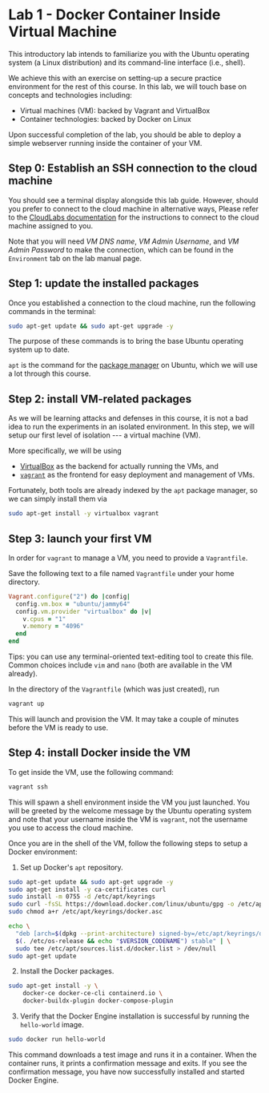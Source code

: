 # Lab 1 - Docker Container Inside Virtual Machine

This introductory lab intends to familiarize you with
the Ubuntu operating system (a Linux distribution) and
its command-line interface (i.e., shell).

We achieve this with an exercise on
setting-up a secure practice environment for the rest of this course.
In this lab, we will touch base on concepts and technologies including:

- Virtual machines (VM): backed by Vagrant and VirtualBox
- Container technologies: backed by Docker on Linux

Upon successful completion of the lab,
you should be able to deploy a simple webserver
running inside the container of your VM.

## Step 0: Establish an SSH connection to the cloud machine

You should see a terminal display alongside this lab guide.
However, should you prefer to connect to the cloud machine in alternative ways,
Please refer to the [CloudLabs documentation](https://docs.cloudlabs.ai/Learner/ConnectToTheVM)
for the instructions to connect to the cloud machine assigned to you.

Note that you will need
*VM DNS name*, *VM Admin Username*, and *VM Admin Password*
to make the connection,
which can be found in the `Environment` tab on the lab manual page.

## Step 1: update the installed packages

Once you established a connection to the cloud machine,
run the following commands in the terminal:

```bash
sudo apt-get update && sudo apt-get upgrade -y
```

The purpose of these commands is to bring the base Ubuntu operating system
up to date.

`apt` is the command for the [package manager](https://ubuntu.com/server/docs/package-management)
on Ubuntu, which we will use a lot through this course.

## Step 2: install VM-related packages

As we will be learning attacks and defenses in this course,
it is not a bad idea to run the experiments in an isolated environment.
In this step, we will setup our first level of isolation ---
a virtual machine (VM).

More specifically, we will be using
- [VirtualBox](https://www.virtualbox.org/) as the backend
  for actually running the VMs, and
- [`vagrant`](https://www.vagrantup.com/) as the frontend
  for easy deployment and management of VMs.

Fortunately, both tools are already indexed by the `apt` package manager,
so we can simply install them via

```bash
sudo apt-get install -y virtualbox vagrant
```

## Step 3: launch your first VM

In order for `vagrant` to manage a VM,
you need to provide a `Vagrantfile`.

Save the following text to a file named `Vagrantfile`
under your home directory.
```rb
Vagrant.configure("2") do |config|
  config.vm.box = "ubuntu/jammy64"
  config.vm.provider "virtualbox" do |v|
    v.cpus = "1"
    v.memory = "4096"
  end
end
```

Tips: you can use any terminal-oriented text-editing tool
to create this file. Common choices include `vim` and `nano`
(both are available in the VM already).

In the directory of the `Vagrantfile` (which was just created), run

```bash
vagrant up
```

This will launch and provision the VM.
It may take a couple of minutes before the VM is ready to use.

## Step 4: install Docker inside the VM

To get inside the VM, use the following command:

```bash
vagrant ssh
```

This will spawn a shell environment inside the VM you just launched.
You will be greeted by the welcome message by the Ubuntu operating system
and note that your username inside the VM is `vagrant`,
not the username you use to access the cloud machine.

Once you are in the shell of the VM,
follow the following steps to setup a Docker environment:

1. Set up Docker's `apt` repository.
```bash
sudo apt-get update && sudo apt-get upgrade -y
sudo apt-get install -y ca-certificates curl
sudo install -m 0755 -d /etc/apt/keyrings
sudo curl -fsSL https://download.docker.com/linux/ubuntu/gpg -o /etc/apt/keyrings/docker.asc
sudo chmod a+r /etc/apt/keyrings/docker.asc

echo \
  "deb [arch=$(dpkg --print-architecture) signed-by=/etc/apt/keyrings/docker.asc] https://download.docker.com/linux/ubuntu \
  $(. /etc/os-release && echo "$VERSION_CODENAME") stable" | \
  sudo tee /etc/apt/sources.list.d/docker.list > /dev/null
sudo apt-get update
```

2. Install the Docker packages.
```bash
sudo apt-get install -y \
    docker-ce docker-ce-cli containerd.io \
    docker-buildx-plugin docker-compose-plugin
```

3. Verify that the Docker Engine installation is successful
   by running the `hello-world` image.
```bash
sudo docker run hello-world
```

This command downloads a test image and runs it in a container.
When the container runs, it prints a confirmation message and exits.
If you see the confirmation message,
you have now successfully installed and started Docker Engine.